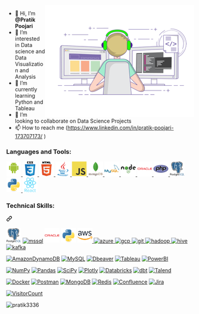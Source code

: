 
<img align="right" alt="Coding" width="400" src="https://raw.githubusercontent.com/devSouvik/devSouvik/master/gif3.gif">


- 👋 Hi, I’m <b> @Pratik Poojari </b>
- 👀 I’m interested in Data science and Data Visualization and Analysis
- 🌱 I’m currently learning  Python and Tableau
- 💞️ I’m looking to collaborate on Data Science Projects 
- 📫 How to reach me (https://www.linkedin.com/in/pratik-poojari-173707173/ )


 <h3 align="left">Languages and Tools:</h3>
<p align="left"> <a href="https://developer.android.com" target="_blank" rel="noreferrer"> <img src="https://raw.githubusercontent.com/devicons/devicon/master/icons/android/android-original-wordmark.svg" alt="android" width="40" height="40"/> </a> <a href="https://www.w3schools.com/css/" target="_blank" rel="noreferrer"> <img src="https://raw.githubusercontent.com/devicons/devicon/master/icons/css3/css3-original-wordmark.svg" alt="css3" width="40" height="40"/> </a> <a href="https://www.w3.org/html/" target="_blank" rel="noreferrer"> <img src="https://raw.githubusercontent.com/devicons/devicon/master/icons/html5/html5-original-wordmark.svg" alt="html5" width="40" height="40"/> </a> <a href="https://www.java.com" target="_blank" rel="noreferrer"> <img src="https://raw.githubusercontent.com/devicons/devicon/master/icons/java/java-original.svg" alt="java" width="40" height="40"/> </a> <a href="https://developer.mozilla.org/en-US/docs/Web/JavaScript" target="_blank" rel="noreferrer"> <img src="https://raw.githubusercontent.com/devicons/devicon/master/icons/javascript/javascript-original.svg" alt="javascript" width="40" height="40"/> </a> <a href="https://www.mongodb.com/" target="_blank" rel="noreferrer"> <img src="https://raw.githubusercontent.com/devicons/devicon/master/icons/mongodb/mongodb-original-wordmark.svg" alt="mongodb" width="40" height="40"/> </a> <a href="https://www.mysql.com/" target="_blank" rel="noreferrer"> <img src="https://raw.githubusercontent.com/devicons/devicon/master/icons/mysql/mysql-original-wordmark.svg" alt="mysql" width="40" height="40"/> </a> <a href="https://nodejs.org" target="_blank" rel="noreferrer"> <img src="https://raw.githubusercontent.com/devicons/devicon/master/icons/nodejs/nodejs-original-wordmark.svg" alt="nodejs" width="40" height="40"/> </a> <a href="https://www.oracle.com/" target="_blank" rel="noreferrer"> <img src="https://raw.githubusercontent.com/devicons/devicon/master/icons/oracle/oracle-original.svg" alt="oracle" width="40" height="40"/> </a> <a href="https://www.php.net" target="_blank" rel="noreferrer"> <img src="https://raw.githubusercontent.com/devicons/devicon/master/icons/php/php-original.svg" alt="php" width="40" height="40"/> </a> <a href="https://www.postgresql.org" target="_blank" rel="noreferrer"> <img src="https://raw.githubusercontent.com/devicons/devicon/master/icons/postgresql/postgresql-original-wordmark.svg" alt="postgresql" width="40" height="40"/> </a> <a href="https://www.python.org" target="_blank" rel="noreferrer"> <img src="https://raw.githubusercontent.com/devicons/devicon/master/icons/python/python-original.svg" alt="python" width="40" height="40"/> </a> <a href="https://reactjs.org/" target="_blank" rel="noreferrer"> <img src="https://raw.githubusercontent.com/devicons/devicon/master/icons/react/react-original-wordmark.svg" alt="react" width="40" height="40"/> </a> </p>


<div class="markdown-heading" dir="auto"><h3 class="heading-element" dir="auto">Technical Skills:</h3><a id="user-content-technical-skills" class="anchor" aria-label="Permalink: Technical Skills:" href="#technical-skills"><svg class="octicon octicon-link" viewBox="0 0 16 16" version="1.1" width="16" height="16" aria-hidden="true"><path d="m7.775 3.275 1.25-1.25a3.5 3.5 0 1 1 4.95 4.95l-2.5 2.5a3.5 3.5 0 0 1-4.95 0 .751.751 0 0 1 .018-1.042.751.751 0 0 1 1.042-.018 1.998 1.998 0 0 0 2.83 0l2.5-2.5a2.002 2.002 0 0 0-2.83-2.83l-1.25 1.25a.751.751 0 0 1-1.042-.018.751.751 0 0 1-.018-1.042Zm-4.69 9.64a1.998 1.998 0 0 0 2.83 0l1.25-1.25a.751.751 0 0 1 1.042.018.751.751 0 0 1 .018 1.042l-1.25 1.25a3.5 3.5 0 1 1-4.95-4.95l2.5-2.5a3.5 3.5 0 0 1 4.95 0 .751.751 0 0 1-.018 1.042.751.751 0 0 1-1.042.018 1.998 1.998 0 0 0-2.83 0l-2.5 2.5a1.998 1.998 0 0 0 0 2.83Z"></path></svg></a></div>
<p dir="auto"><a href="https://www.postgresql.org" rel="nofollow"> <img src="https://raw.githubusercontent.com/devicons/devicon/master/icons/postgresql/postgresql-original-wordmark.svg" alt="postgresql" width="40" height="40" style="max-width: 100%;"></a>
<a href="https://www.microsoft.com/en-us/sql-server" rel="nofollow"> <img src="https://camo.githubusercontent.com/7518bdbe92e34ee62df755ffe857fafb4a7c537ed0e1b9f6a5bef7a1d3c8356a/68747470733a2f2f7777772e7376677265706f2e636f6d2f73686f772f3330333232392f6d6963726f736f66742d73716c2d7365727665722d6c6f676f2e737667" alt="mssql" width="40" height="40" data-canonical-src="https://www.svgrepo.com/show/303229/microsoft-sql-server-logo.svg" style="max-width: 100%;"></a>
<a href="https://www.oracle.com/" rel="nofollow"> <img src="https://raw.githubusercontent.com/devicons/devicon/master/icons/oracle/oracle-original.svg" alt="oracle" width="40" height="40" style="max-width: 100%;"></a>
<a href="https://www.python.org" rel="nofollow"> <img src="https://raw.githubusercontent.com/devicons/devicon/master/icons/python/python-original.svg" alt="python" width="40" height="40" style="max-width: 100%;"></a>
<a href="https://aws.amazon.com" rel="nofollow"> <img src="https://raw.githubusercontent.com/devicons/devicon/master/icons/amazonwebservices/amazonwebservices-original-wordmark.svg" alt="aws" width="40" height="40" style="max-width: 100%;"> </a>
<a href="https://azure.microsoft.com/en-in/" rel="nofollow"> <img src="https://camo.githubusercontent.com/03bccffefbc6c68df6f8b2f6de1069b0d78cfd88bdda2bc28ba2f5645d06ebca/68747470733a2f2f7777772e766563746f726c6f676f2e7a6f6e652f6c6f676f732f6d6963726f736f66745f617a7572652f6d6963726f736f66745f617a7572652d69636f6e2e737667" alt="azure" width="40" height="40" data-canonical-src="https://www.vectorlogo.zone/logos/microsoft_azure/microsoft_azure-icon.svg" style="max-width: 100%;"> </a>
<a href="https://cloud.google.com" rel="nofollow"> <img src="https://camo.githubusercontent.com/c5154bccf972e16333d42688e3e02a424b422a557fdbbac94972dcd2eebfe590/68747470733a2f2f7777772e766563746f726c6f676f2e7a6f6e652f6c6f676f732f676f6f676c655f636c6f75642f676f6f676c655f636c6f75642d69636f6e2e737667" alt="gcp" width="40" height="40" data-canonical-src="https://www.vectorlogo.zone/logos/google_cloud/google_cloud-icon.svg" style="max-width: 100%;"> </a>
<a href="https://git-scm.com/" rel="nofollow"> <img src="https://camo.githubusercontent.com/fcafa5ebc1f5f789ae7d012a3ecd8fe7bda49516591caf7c37698f764165d880/68747470733a2f2f7777772e766563746f726c6f676f2e7a6f6e652f6c6f676f732f6769742d73636d2f6769742d73636d2d69636f6e2e737667" alt="git" width="40" height="40" data-canonical-src="https://www.vectorlogo.zone/logos/git-scm/git-scm-icon.svg" style="max-width: 100%;"> </a>
<a href="https://hadoop.apache.org/" rel="nofollow"> <img src="https://camo.githubusercontent.com/ea8218559c075ab6a50efcec3cf3e115aee5d2c530eb5558405791a91436db92/68747470733a2f2f7777772e766563746f726c6f676f2e7a6f6e652f6c6f676f732f6170616368655f6861646f6f702f6170616368655f6861646f6f702d69636f6e2e737667" alt="hadoop" width="40" height="40" data-canonical-src="https://www.vectorlogo.zone/logos/apache_hadoop/apache_hadoop-icon.svg" style="max-width: 100%;"> </a>
<a href="https://hive.apache.org/" rel="nofollow"> <img src="https://camo.githubusercontent.com/95c8f59e04d08d1c081807496e8a553a61b206e6ee4c0dfcf415498aa9c9f6ee/68747470733a2f2f7777772e766563746f726c6f676f2e7a6f6e652f6c6f676f732f6170616368655f686976652f6170616368655f686976652d69636f6e2e737667" alt="hive" width="40" height="40" data-canonical-src="https://www.vectorlogo.zone/logos/apache_hive/apache_hive-icon.svg" style="max-width: 100%;"> </a>
<a href="https://kafka.apache.org/" rel="nofollow"> <img src="https://camo.githubusercontent.com/35576f334b4067de703304807a8e72b381a5113e689fc2b9fee20e0a5e56adc9/68747470733a2f2f7777772e766563746f726c6f676f2e7a6f6e652f6c6f676f732f6170616368655f6b61666b612f6170616368655f6b61666b612d69636f6e2e737667" alt="kafka" width="40" height="40" data-canonical-src="https://www.vectorlogo.zone/logos/apache_kafka/apache_kafka-icon.svg" style="max-width: 100%;"> </a></p>
<p dir="auto"><a target="_blank" rel="noopener noreferrer nofollow" href="https://camo.githubusercontent.com/8d4d4f144b37858ea367258c2565dacc342001f0b64403f3acccc3e8fbea51a0/68747470733a2f2f696d672e736869656c64732e696f2f62616467652f416d617a6f6e25323044796e616d6f44422d3430353344363f7374796c653d666f722d7468652d6261646765266c6f676f3d416d617a6f6e25323044796e616d6f4442266c6f676f436f6c6f723d7768697465"><img src="https://camo.githubusercontent.com/8d4d4f144b37858ea367258c2565dacc342001f0b64403f3acccc3e8fbea51a0/68747470733a2f2f696d672e736869656c64732e696f2f62616467652f416d617a6f6e25323044796e616d6f44422d3430353344363f7374796c653d666f722d7468652d6261646765266c6f676f3d416d617a6f6e25323044796e616d6f4442266c6f676f436f6c6f723d7768697465" alt="AmazonDynamoDB" data-canonical-src="https://img.shields.io/badge/Amazon%20DynamoDB-4053D6?style=for-the-badge&amp;logo=Amazon%20DynamoDB&amp;logoColor=white" style="max-width: 100%;"></a>
<a target="_blank" rel="noopener noreferrer nofollow" href="https://camo.githubusercontent.com/3fb5c666007b264dde797b2d7e258cae7f336848f3408cef902f04c6065cc146/68747470733a2f2f696d672e736869656c64732e696f2f62616467652f6d7973716c2d2532333030662e7376673f7374796c653d666f722d7468652d6261646765266c6f676f3d6d7973716c266c6f676f436f6c6f723d7768697465"><img src="https://camo.githubusercontent.com/3fb5c666007b264dde797b2d7e258cae7f336848f3408cef902f04c6065cc146/68747470733a2f2f696d672e736869656c64732e696f2f62616467652f6d7973716c2d2532333030662e7376673f7374796c653d666f722d7468652d6261646765266c6f676f3d6d7973716c266c6f676f436f6c6f723d7768697465" alt="MySQL" data-canonical-src="https://img.shields.io/badge/mysql-%2300f.svg?style=for-the-badge&amp;logo=mysql&amp;logoColor=white" style="max-width: 100%;"></a>  <a target="_blank" rel="noopener noreferrer nofollow" href="https://camo.githubusercontent.com/ee4ee83dc38003610e7b4f3fbc3889ac6b2bf2f0e5af3def92519e935a6ed252/68747470733a2f2f696d672e736869656c64732e696f2f62616467652f646265617665722d3338323932333f7374796c653d666f722d7468652d6261646765266c6f676f3d64626561766572266c6f676f436f6c6f723d7768697465"><img src="https://camo.githubusercontent.com/ee4ee83dc38003610e7b4f3fbc3889ac6b2bf2f0e5af3def92519e935a6ed252/68747470733a2f2f696d672e736869656c64732e696f2f62616467652f646265617665722d3338323932333f7374796c653d666f722d7468652d6261646765266c6f676f3d64626561766572266c6f676f436f6c6f723d7768697465" alt="Dbeaver" data-canonical-src="https://img.shields.io/badge/dbeaver-382923?style=for-the-badge&amp;logo=dbeaver&amp;logoColor=white" style="max-width: 100%;"></a>
<a target="_blank" rel="noopener noreferrer nofollow" href="https://camo.githubusercontent.com/83ae0d099431c4a77fc15f7f19c767cf76b0e9cb12f4348a6583c233e2826424/68747470733a2f2f696d672e736869656c64732e696f2f62616467652f5461626c6561752d4539373632373f7374796c653d666f722d7468652d6261646765266c6f676f3d5461626c656175266c6f676f436f6c6f723d7768697465"><img src="https://camo.githubusercontent.com/83ae0d099431c4a77fc15f7f19c767cf76b0e9cb12f4348a6583c233e2826424/68747470733a2f2f696d672e736869656c64732e696f2f62616467652f5461626c6561752d4539373632373f7374796c653d666f722d7468652d6261646765266c6f676f3d5461626c656175266c6f676f436f6c6f723d7768697465" alt="Tableau" data-canonical-src="https://img.shields.io/badge/Tableau-E97627?style=for-the-badge&amp;logo=Tableau&amp;logoColor=white" style="max-width: 100%;"></a>
<a target="_blank" rel="noopener noreferrer nofollow" href="https://camo.githubusercontent.com/5e0632cec7067f42e3137dbabf5a86601c1e2ded8cab8452fb26f98a083c5b95/68747470733a2f2f696d672e736869656c64732e696f2f62616467652f506f77657242492d4632433831313f7374796c653d666f722d7468652d6261646765266c6f676f3d506f7765722532304249266c6f676f436f6c6f723d7768697465"><img src="https://camo.githubusercontent.com/5e0632cec7067f42e3137dbabf5a86601c1e2ded8cab8452fb26f98a083c5b95/68747470733a2f2f696d672e736869656c64732e696f2f62616467652f506f77657242492d4632433831313f7374796c653d666f722d7468652d6261646765266c6f676f3d506f7765722532304249266c6f676f436f6c6f723d7768697465" alt="PowerBI" data-canonical-src="https://img.shields.io/badge/PowerBI-F2C811?style=for-the-badge&amp;logo=Power%20BI&amp;logoColor=white" style="max-width: 100%;"></a></p>
<p dir="auto"><a target="_blank" rel="noopener noreferrer nofollow" href="https://camo.githubusercontent.com/6631ab3e404c95feff2366126736bf6b3759e4be11357ea07405a3527b9a3138/68747470733a2f2f696d672e736869656c64732e696f2f62616467652f6e756d70792d2532333031333234332e7376673f7374796c653d666f722d7468652d6261646765266c6f676f3d6e756d7079266c6f676f436f6c6f723d7768697465"><img src="https://camo.githubusercontent.com/6631ab3e404c95feff2366126736bf6b3759e4be11357ea07405a3527b9a3138/68747470733a2f2f696d672e736869656c64732e696f2f62616467652f6e756d70792d2532333031333234332e7376673f7374796c653d666f722d7468652d6261646765266c6f676f3d6e756d7079266c6f676f436f6c6f723d7768697465" alt="NumPy" data-canonical-src="https://img.shields.io/badge/numpy-%23013243.svg?style=for-the-badge&amp;logo=numpy&amp;logoColor=white" style="max-width: 100%;"></a>
<a target="_blank" rel="noopener noreferrer nofollow" href="https://camo.githubusercontent.com/05cab52d05663cecbe47a23ca71075ba81b9080dd50561d0f76eb46e902cfef8/68747470733a2f2f696d672e736869656c64732e696f2f62616467652f70616e6461732d2532333135303435382e7376673f7374796c653d666f722d7468652d6261646765266c6f676f3d70616e646173266c6f676f436f6c6f723d7768697465"><img src="https://camo.githubusercontent.com/05cab52d05663cecbe47a23ca71075ba81b9080dd50561d0f76eb46e902cfef8/68747470733a2f2f696d672e736869656c64732e696f2f62616467652f70616e6461732d2532333135303435382e7376673f7374796c653d666f722d7468652d6261646765266c6f676f3d70616e646173266c6f676f436f6c6f723d7768697465" alt="Pandas" data-canonical-src="https://img.shields.io/badge/pandas-%23150458.svg?style=for-the-badge&amp;logo=pandas&amp;logoColor=white" style="max-width: 100%;"></a>
<a target="_blank" rel="noopener noreferrer nofollow" href="https://camo.githubusercontent.com/418c2748b42a87b3a0f3c580ced7e384113b79833263d2aca51faab718549a5f/68747470733a2f2f696d672e736869656c64732e696f2f62616467652f53636950792d2532333043353541352e7376673f7374796c653d666f722d7468652d6261646765266c6f676f3d7363697079266c6f676f436f6c6f723d257768697465"><img src="https://camo.githubusercontent.com/418c2748b42a87b3a0f3c580ced7e384113b79833263d2aca51faab718549a5f/68747470733a2f2f696d672e736869656c64732e696f2f62616467652f53636950792d2532333043353541352e7376673f7374796c653d666f722d7468652d6261646765266c6f676f3d7363697079266c6f676f436f6c6f723d257768697465" alt="SciPy" data-canonical-src="https://img.shields.io/badge/SciPy-%230C55A5.svg?style=for-the-badge&amp;logo=scipy&amp;logoColor=%white" style="max-width: 100%;"></a>
<a target="_blank" rel="noopener noreferrer nofollow" href="https://camo.githubusercontent.com/aa75110b55a9a92cbd52247213d7456332fa0bd9eef2181b05d4eedc4d817ce6/68747470733a2f2f696d672e736869656c64732e696f2f62616467652f506c6f746c792d2532333346344637352e7376673f7374796c653d666f722d7468652d6261646765266c6f676f3d706c6f746c79266c6f676f436f6c6f723d7768697465"><img src="https://camo.githubusercontent.com/aa75110b55a9a92cbd52247213d7456332fa0bd9eef2181b05d4eedc4d817ce6/68747470733a2f2f696d672e736869656c64732e696f2f62616467652f506c6f746c792d2532333346344637352e7376673f7374796c653d666f722d7468652d6261646765266c6f676f3d706c6f746c79266c6f676f436f6c6f723d7768697465" alt="Plotly" data-canonical-src="https://img.shields.io/badge/Plotly-%233F4F75.svg?style=for-the-badge&amp;logo=plotly&amp;logoColor=white" style="max-width: 100%;"></a>
<a target="_blank" rel="noopener noreferrer nofollow" href="https://camo.githubusercontent.com/878af358d43754d01e534a7855c0000bfb74d2bef239c94b3589855f98301277/68747470733a2f2f696d672e736869656c64732e696f2f62616467652f44617461627269636b732d4646333632313f7374796c653d666f722d7468652d6261646765266c6f676f3d44617461627269636b73266c6f676f436f6c6f723d7768697465"><img src="https://camo.githubusercontent.com/878af358d43754d01e534a7855c0000bfb74d2bef239c94b3589855f98301277/68747470733a2f2f696d672e736869656c64732e696f2f62616467652f44617461627269636b732d4646333632313f7374796c653d666f722d7468652d6261646765266c6f676f3d44617461627269636b73266c6f676f436f6c6f723d7768697465" alt="Databricks" data-canonical-src="https://img.shields.io/badge/Databricks-FF3621?style=for-the-badge&amp;logo=Databricks&amp;logoColor=white" style="max-width: 100%;"></a>
<a target="_blank" rel="noopener noreferrer nofollow" href="https://camo.githubusercontent.com/55081df639c62bd181a0cc356fbdf5a922ed389864f87b60e0abbd9a91430d60/68747470733a2f2f696d672e736869656c64732e696f2f62616467652f6462742d4646363934423f7374796c653d666f722d7468652d6261646765266c6f676f3d646274266c6f676f436f6c6f723d7768697465"><img src="https://camo.githubusercontent.com/55081df639c62bd181a0cc356fbdf5a922ed389864f87b60e0abbd9a91430d60/68747470733a2f2f696d672e736869656c64732e696f2f62616467652f6462742d4646363934423f7374796c653d666f722d7468652d6261646765266c6f676f3d646274266c6f676f436f6c6f723d7768697465" alt="dbt" data-canonical-src="https://img.shields.io/badge/dbt-FF694B?style=for-the-badge&amp;logo=dbt&amp;logoColor=white" style="max-width: 100%;"></a>
<a target="_blank" rel="noopener noreferrer nofollow" href="https://camo.githubusercontent.com/a0bc06b6c190f92915b6ef6b53bcf057f6c52a42218e2b573178c1e12c2be291/68747470733a2f2f696d672e736869656c64732e696f2f62616467652f54616c656e642d4646364437303f7374796c653d666f722d7468652d6261646765266c6f676f3d54616c656e64266c6f676f436f6c6f723d7768697465"><img src="https://camo.githubusercontent.com/a0bc06b6c190f92915b6ef6b53bcf057f6c52a42218e2b573178c1e12c2be291/68747470733a2f2f696d672e736869656c64732e696f2f62616467652f54616c656e642d4646364437303f7374796c653d666f722d7468652d6261646765266c6f676f3d54616c656e64266c6f676f436f6c6f723d7768697465" alt="Talend" data-canonical-src="https://img.shields.io/badge/Talend-FF6D70?style=for-the-badge&amp;logo=Talend&amp;logoColor=white" style="max-width: 100%;"></a></p>
<p dir="auto"><a target="_blank" rel="noopener noreferrer nofollow" href="https://camo.githubusercontent.com/8396abd667a0eca7d28cdb29ec63b6bf29a7854c7c3d467e6ece648c7e9b81e1/68747470733a2f2f696d672e736869656c64732e696f2f62616467652f646f636b65722d2532333064623765642e7376673f7374796c653d666f722d7468652d6261646765266c6f676f3d646f636b6572266c6f676f436f6c6f723d7768697465"><img src="https://camo.githubusercontent.com/8396abd667a0eca7d28cdb29ec63b6bf29a7854c7c3d467e6ece648c7e9b81e1/68747470733a2f2f696d672e736869656c64732e696f2f62616467652f646f636b65722d2532333064623765642e7376673f7374796c653d666f722d7468652d6261646765266c6f676f3d646f636b6572266c6f676f436f6c6f723d7768697465" alt="Docker" data-canonical-src="https://img.shields.io/badge/docker-%230db7ed.svg?style=for-the-badge&amp;logo=docker&amp;logoColor=white" style="max-width: 100%;"></a>
<a target="_blank" rel="noopener noreferrer nofollow" href="https://camo.githubusercontent.com/e0aa4b3bb9af7d3610dd65656751f3940ef645e1e3e5ff727abecec2accfb31b/68747470733a2f2f696d672e736869656c64732e696f2f62616467652f506f73746d616e2d4646364333373f7374796c653d666f722d7468652d6261646765266c6f676f3d506f73746d616e266c6f676f436f6c6f723d7768697465"><img src="https://camo.githubusercontent.com/e0aa4b3bb9af7d3610dd65656751f3940ef645e1e3e5ff727abecec2accfb31b/68747470733a2f2f696d672e736869656c64732e696f2f62616467652f506f73746d616e2d4646364333373f7374796c653d666f722d7468652d6261646765266c6f676f3d506f73746d616e266c6f676f436f6c6f723d7768697465" alt="Postman" data-canonical-src="https://img.shields.io/badge/Postman-FF6C37?style=for-the-badge&amp;logo=Postman&amp;logoColor=white" style="max-width: 100%;"></a>
<a target="_blank" rel="noopener noreferrer nofollow" href="https://camo.githubusercontent.com/7e95531437f8c91626ae46cb69240160dfde5c39c1119c550cd174ba8a19e712/68747470733a2f2f696d672e736869656c64732e696f2f62616467652f4d6f6e676f44422d2532333465613934622e7376673f7374796c653d666f722d7468652d6261646765266c6f676f3d6d6f6e676f6462266c6f676f436f6c6f723d7768697465"><img src="https://camo.githubusercontent.com/7e95531437f8c91626ae46cb69240160dfde5c39c1119c550cd174ba8a19e712/68747470733a2f2f696d672e736869656c64732e696f2f62616467652f4d6f6e676f44422d2532333465613934622e7376673f7374796c653d666f722d7468652d6261646765266c6f676f3d6d6f6e676f6462266c6f676f436f6c6f723d7768697465" alt="MongoDB" data-canonical-src="https://img.shields.io/badge/MongoDB-%234ea94b.svg?style=for-the-badge&amp;logo=mongodb&amp;logoColor=white" style="max-width: 100%;"></a>
<a target="_blank" rel="noopener noreferrer nofollow" href="https://camo.githubusercontent.com/a963b142be25ca1e2df9adddf3ebe21a5accb30a6d67763f94bd591eeaeeb387/68747470733a2f2f696d672e736869656c64732e696f2f62616467652f72656469732d2532334444303033312e7376673f7374796c653d666f722d7468652d6261646765266c6f676f3d7265646973266c6f676f436f6c6f723d7768697465"><img src="https://camo.githubusercontent.com/a963b142be25ca1e2df9adddf3ebe21a5accb30a6d67763f94bd591eeaeeb387/68747470733a2f2f696d672e736869656c64732e696f2f62616467652f72656469732d2532334444303033312e7376673f7374796c653d666f722d7468652d6261646765266c6f676f3d7265646973266c6f676f436f6c6f723d7768697465" alt="Redis" data-canonical-src="https://img.shields.io/badge/redis-%23DD0031.svg?style=for-the-badge&amp;logo=redis&amp;logoColor=white" style="max-width: 100%;"></a>
<a target="_blank" rel="noopener noreferrer nofollow" href="https://camo.githubusercontent.com/9c2bc4434d98f37eabfb060d7002a1bbe20a009bc2967629886ea521534c6519/68747470733a2f2f696d672e736869656c64732e696f2f62616467652f636f6e666c75656e63652d2532333137324246342e7376673f7374796c653d666f722d7468652d6261646765266c6f676f3d636f6e666c75656e6365266c6f676f436f6c6f723d7768697465"><img src="https://camo.githubusercontent.com/9c2bc4434d98f37eabfb060d7002a1bbe20a009bc2967629886ea521534c6519/68747470733a2f2f696d672e736869656c64732e696f2f62616467652f636f6e666c75656e63652d2532333137324246342e7376673f7374796c653d666f722d7468652d6261646765266c6f676f3d636f6e666c75656e6365266c6f676f436f6c6f723d7768697465" alt="Confluence" data-canonical-src="https://img.shields.io/badge/confluence-%23172BF4.svg?style=for-the-badge&amp;logo=confluence&amp;logoColor=white" style="max-width: 100%;"></a>
<a target="_blank" rel="noopener noreferrer nofollow" href="https://camo.githubusercontent.com/ff34428aa0cac52a6e2270085526dac42becf14bff6d3e4182cc8e69d26f9aeb/68747470733a2f2f696d672e736869656c64732e696f2f62616467652f6a6972612d2532333041304646462e7376673f7374796c653d666f722d7468652d6261646765266c6f676f3d6a697261266c6f676f436f6c6f723d7768697465"><img src="https://camo.githubusercontent.com/ff34428aa0cac52a6e2270085526dac42becf14bff6d3e4182cc8e69d26f9aeb/68747470733a2f2f696d672e736869656c64732e696f2f62616467652f6a6972612d2532333041304646462e7376673f7374796c653d666f722d7468652d6261646765266c6f676f3d6a697261266c6f676f436f6c6f723d7768697465" alt="Jira" data-canonical-src="https://img.shields.io/badge/jira-%230A0FFF.svg?style=for-the-badge&amp;logo=jira&amp;logoColor=white" style="max-width: 100%;"></a></p>


<p dir="auto"><a target="_blank" rel="noopener noreferrer nofollow" href="https://profile-counter.glitch.me/pratik3336/count.svg"><img src="https://profile-counter.glitch.me/pratik3336/count.svg" alt="VisitorCount" style="max-width: 100%;"></a></p>



<img align="left" src="https://github-readme-stats.vercel.app/api/top-langs?username=pratik3336&show_icons=true&locale=en&layout=compact" alt="pratik3336">


<!---
pratik3336/pratik3336 is a ✨ special ✨ repository because its `README.md` (this file) appears on your GitHub profile.
You can click the Preview link to take a look at your changes.
--->
